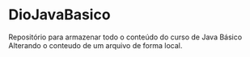 # DioJavaBasico
Repositório para armazenar todo o conteúdo do curso de Java Básico
Alterando o conteudo de um arquivo de forma local.